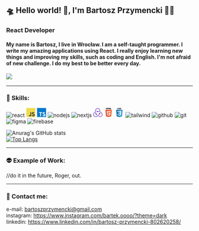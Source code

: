 ## 🛸 Hello world! 🖖, I'm Bartosz Przymencki 👨‍🚀
### React Developer

#### My name is Bartosz, I live in Wrocław. I am a self-taught programmer. I write my amazing applications using React. I really enjoy learning new things and improving my skills, such as coding and English. I'm not afraid of new challenge. I do my best to be better every day.


<img src="https://media.tenor.com/EbZAp_oLAcYAAAAC/astronaut.gif" />


<hr>

### 🚀 Skills:
<img src="https://reactnative.dev/img/header_logo.svg" alt="react" width="25" height="25"/>  <img src="https://raw.githubusercontent.com/devicons/devicon/master/icons/javascript/javascript-original.svg" alt="javascript" width="25" height="25"/>  <img src="https://raw.githubusercontent.com/devicons/devicon/master/icons/typescript/typescript-original.svg" alt="typescript" width="25" height="25"/>  <img src="https://static-00.iconduck.com/assets.00/node-js-icon-227x256-913nazt0.png" alt="nodejs" width="22" height="25"/>  <img src="https://d2eip9sf3oo6c2.cloudfront.net/tags/images/000/001/074/full/nextjs.png" alt="nextjs" width="25" height="25"/>  <img src="https://raw.githubusercontent.com/devicons/devicon/master/icons/redux/redux-original.svg" alt="redux" width="25" height="25"/>  <img src="https://raw.githubusercontent.com/devicons/devicon/master/icons/html5/html5-original-wordmark.svg" alt="html5" width="25" height="25"/>  <img src="https://raw.githubusercontent.com/devicons/devicon/master/icons/css3/css3-original-wordmark.svg" alt="css3" width="25" height="25"/>  <img src="https://www.vectorlogo.zone/logos/tailwindcss/tailwindcss-icon.svg" alt="tailwind" width="25" height="25"/>  <img src="https://user-images.githubusercontent.com/59932098/104577259-8ea22080-5659-11eb-8efe-43e03c3b490f.png" alt="github" width="25" height="25"/>  <img src="https://www.vectorlogo.zone/logos/git-scm/git-scm-icon.svg" alt="git" width="25" height="25"/>  <img src="https://www.vectorlogo.zone/logos/figma/figma-icon.svg" alt="figma" width="25" height="25"/>  <img src="https://www.vectorlogo.zone/logos/firebase/firebase-icon.svg" alt="firebase" width="25" height="25"/>

![Anurag's GitHub stats](https://github-readme-stats.vercel.app/api?username=squinfester&show_icons=&theme=tokyonight&rank_icon=github&card_width=498) <br>
[![Top Langs](https://github-readme-stats.vercel.app/api/top-langs/?username=squinfester&layout=compact&theme=tokyonight&card_width=498)](https://github.com/squinfester/github-readme-stats)




<hr>

### 👽 Example of Work:
  //do it in the future, Roger, out.

<hr>

### 📡 Contact me:
e-mail: bartoszprzymencki@gmail.com <br>
instagram: https://www.instagram.com/bartek.oooo/?theme=dark <br>
linkedin: https://www.linkedin.com/in/bartosz-przymencki-802620258/ <br>
